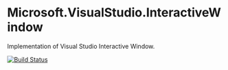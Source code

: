 # Microsoft.VisualStudio.InteractiveWindow

Implementation of Visual Studio Interactive Window. 

[![Build Status](https://dnceng.visualstudio.com/public/_apis/build/status/dotnet/interactive-window/InteractiveWindow%20PR?branchName=master)](https://dnceng.visualstudio.com/public/_build/latest?definitionId=300?branchName=master)

